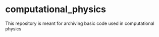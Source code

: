 # computational_physics
This repository is meant for archiving basic code used in computational physics
